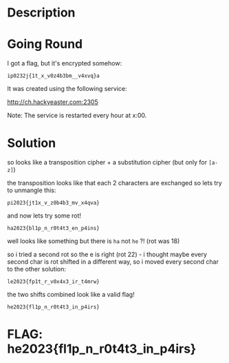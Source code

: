 # Description

# Going Round

I got a flag, but it's encrypted somehow:

```
ip0232j{1t_x_v0z4b3bm__v4xvq}a
```

It was created using the following service:

http://ch.hackyeaster.com:2305

Note: The service is restarted every hour at x:00.

# Solution

so looks like a transposition cipher + a substitution cipher (but only for `[a-z]`)

the transposition looks like that each 2 characters are exchanged so lets try to unmangle this:

```
pi2023{jt1x_v_z0b4b3_mv_x4qva}
```

and now lets try some rot!

```
ha2023{bl1p_n_r0t4t3_en_p4ins}
```

well looks like something but there is `ha` not `he` ?! (rot was 18)

so i tried a second rot so the e is right (rot 22) - i thought maybe every second char is rot shifted in a different way, so i moved every second char to the other solution:

```
le2023{fp1t_r_v0x4x3_ir_t4mrw}
```

the two shifts combined look like a valid flag!

```
he2023{fl1p_n_r0t4t3_in_p4irs}
```

# FLAG: he2023{fl1p_n_r0t4t3_in_p4irs}
